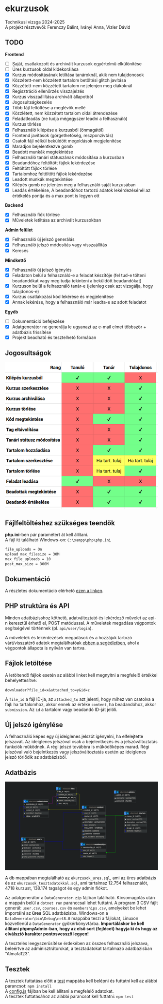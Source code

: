 # ekurzusok
Technikusi vizsga 2024-2025 \
A projekt résztvevői: Ferenczy Bálint, Iványi Anna, Vizler Dávid

## TODO
**Frontend**
- [ ] Saját, csatlakozott és archivált kurzusok egyértelmű elkülönítése
- [ ] Üres kurzusok oldal kidekorálása
- [x] Kurzus módosításának letiltása tanároknál, akik nem tulajdonosok
- [x] Közzétett-nem közzétett tartalom betöltési glitch javítása
- [x] Közzétett-nem közzétett tartalom ne jelenjen meg diákoknál
- [x] Regisztráció ellenőrzés visszajelzés
- [x] Kurzus visszaállítása archivált állapotból
- [x] Jogosultságkezelés
- [x] Több fájl feltöltése a meglévők mellé
- [x] Közzlétett, nem közzétett tartalom oldal átrendezése
- [x] Feladatleadás (ne tudja mégegyszer leadni a felhasználó)
- [x] Kurzus törlése
- [x] Felhasználó kilépése a kurzusból (önmagától)
- [x] Frontend javítások (görgethetőség, reszponzivtás)
- [x] Csatolt fájl nélkül beküldött megoldások megjelenítése
- [x] Maradjon bejelentkezve gomb
- [x] Beadott munkák megtekintése
- [x] Felhasználó tanári státuszának módosítása a kurzusban
- [x] Beadandóhoz feltöltött fájlok lekérdezése
- [x] Feltöltött fájlok törlése
- [x] Tartalomhoz feltöltött fájlok lekérdezése
- [x] Leadott munkák megtekintése
- [x] Kilépés gomb ne jelenjen meg a felhasználó saját kurzusában
- [x] Leadás értékelése, A beadandóhoz tartozó adatok lekérdezésénél az értékelés pontja és a max pont is legyen ott

**Backend**
- [x] Felhasználó fiók törlése
- [x] Műveletek letiltása az archivált kurzusokban

**Admin felület**
- [x] Felhasználó új jelszó generálás
- [x] Felhasználó jelszó módosítás vagy visszaállítás
- [x] Keresés

**Mindkettő**
- [x] Felhasználó új jelszó igénylés
- [x] Feladaton belül a felhasználó-e a feladat készítője (fel tud-e tölteni beadandókat vagy meg tudja tekinteni a beküldött beadandókat)
- [x] Kurzuson belül a felhasználó tanár-e (jelenleg csak azt vizsgálja, hogy tulajdonos-e)
- [x] Kurzus csatlakozási kód lekérése és megjelenítése
- [x] Annak lekérése, hogy a felhasználó már leadta-e az adott feladatot

**Egyéb**
- [ ] Dokumentáció befejezése
- [x] Adatgenerátor ne generálja le ugyanazt az e-mail címet többször + adatbázis frissítése
- [x] Projekt beadható és tesztelhető formában

## Jogosultságok
![](./db/jogosultsagok.png)

## Fájlfeltöltéshez szükséges teendők
**php.ini**-ben pár paramétert át kell állítani.\
A fájl itt található Windows-on: `C:\xampp\php\php.ini`
```
file_uploads = On
upload_max_filesize = 30M
max_file_uploads = 10
post_max_size = 300M
```

## Dokumentáció
A részletes dokumentáció elérhető [ezen a linken](https://docs.google.com/document/d/1uhBqkqfKAe0qxYCk307rlWE4jrNmFYU45DSQCpYt-Fk/edit?usp=sharing). 

## PHP struktúra és API
Minden adatbázisshoz köthető, adatváltoztató és lekérdező művelet az api-n keresztül érhető el, POST metódussal. A műveletek megadása végpontok segítségével történnek (pl. `api/user/login`).

A műveletek és lekérdezések megadások és a hozzájuk tartozó várt/visszatérő adatok megtalálhatóak [ebben a segédletben](https://docs.google.com/spreadsheets/d/1QqVU3NuwNTp1Xk_SZ8jrgYIF6DXR1OvF8vQTprfVUaY/edit?usp=sharing), ahol a végpontok állapota is nyilván van tartva.

## Fájlok letöltése
A letöltendő fájlok esetén az alábbi linket kell megnyitni a megfelelő értékkel behelyettesítve:

`downloader?file_id=x&attached_to=y&id=z`

A `file_id` a fájl ID-ja, az `attached_to` azt jelenti, hogy mihez van csatolva a fájl: ha tartalomhoz, akkor ennek az értéke `content`, ha beadandóhoz, akkor `submission`. Az `id` a tartalom vagy beadandó ID-ját jelöli.

## Új jelszó igénylése
A felhasználó képes egy új ideiglenes jelszót igényelni, ha elfelejtette jelszavát. Az ideiglenes jelszóval csak a bejelentkezés és a jelszóváltoztatás funkciók működnek. A régi jelszó továbbra is működőképes marad. Régi jelszóval való bejelntkezés vagy jelszóváltoztatás esetén az ideiglenes jelszó törlődik az adatbázisból.

## Adatbázis
![Adatbázis relációs modell](./db/db.png)

A db mappában megtalálható az `ekurzusok_ures.sql`, ami az üres adatbázis és az `ekurzusok_tesztadatokkal.sql`, ami tartalmaz 12.754 felhasználót, 4718 kurzust, 138.174 tagságot és egy admin fiókot.

Az adatgenerátor a `DataGenerator.zip` fájlban található. Kicsomagolás után a mappán belül a `dotnet run` paranccsal lehet futtatni. A program 3 CSV fájlt generál: `user.csv`, `courses.csv` és `memberships.csv`, amelyeket be lehet importálni az **üres** SQL adatbázisba. Windows-on a `DataGenerator\bin\Debug\net8.0` mappába teszi a fájlokat, Linuxon közvetlenül a `DataGenerator` gyökérkönyvtárba. **Importáláskor be kell állítani phpmyAdmin-ban, hogy az első sort (fejlécet) hagyja ki és hogy az elválsztó karakter pontosvessző legyen!**

A tesztelés leegyszerűsítése érdekében az összes felhasználó jelszava, beleértve az adminisztrátorokat, a tesztadatokat tartalmazó adatbázisban "Almafa123".

## Tesztek
A tesztek futtatása előtt a [test](test/) mappába kell belépni és futtatni kell az alábbi parancsot: `npm install` \
A [config.js](test/config.js) fájlban be kell állítani a megfelelő adatokat. \
A tesztek futtatásához az alábbi parancsot kell futtatni: `npm test`
